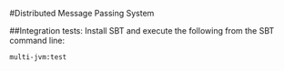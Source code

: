#Distributed Message Passing System

##Integration tests:
Install SBT and execute the following from the SBT command line:

`
multi-jvm:test
`